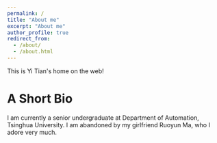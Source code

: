 ```yaml
---
permalink: /
title: "About me"
excerpt: "About me"
author_profile: true
redirect_from: 
  - /about/
  - /about.html
---
```


This is Yi Tian's home on the web!

A Short Bio
======
 
I am currently a senior undergraduate at Department of Automation, Tsinghua University. I am abandoned by my girlfriend Ruoyun Ma, who I adore very much.
